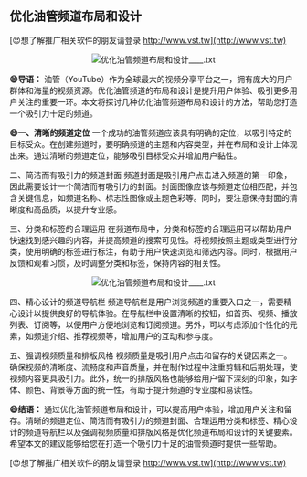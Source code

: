 ## **优化油管频道布局和设计**

[😍想了解推广相关软件的朋友请登录 http://www.vst.tw](http://www.vst.tw)

 <center><img src="https://vst.tw/MP4/tuiguang/png/8.png" alt="优化油管频道布局和设计____.txt"></center>

**😄导语：**
油管（YouTube）作为全球最大的视频分享平台之一，拥有庞大的用户群体和海量的视频资源。优化油管频道的布局和设计是提升用户体验、吸引更多用户关注的重要一环。本文将探讨几种优化油管频道布局和设计的方法，帮助您打造一个吸引力十足的频道。

**😄一、清晰的频道定位**
一个成功的油管频道应该具有明确的定位，以吸引特定的目标受众。在创建频道时，要明确频道的主题和内容类型，并在布局和设计上体现出来。通过清晰的频道定位，能够吸引目标受众并增加用户黏性。

二、简洁而有吸引力的频道封面
频道封面是吸引用户点击进入频道的第一印象，因此需要设计一个简洁而有吸引力的封面。封面图像应该与频道定位相匹配，并包含关键信息，如频道名称、标志性图像或主题色彩等。同时，要注意保持封面的清晰度和高品质，以提升专业感。

三、分类和标签的合理运用
在频道布局中，分类和标签的合理运用可以帮助用户快速找到感兴趣的内容，并提高频道的搜索可见性。将视频按照主题或类型进行分类，使用明确的标签进行标注，有助于用户快速浏览和筛选内容。同时，根据用户反馈和观看习惯，及时调整分类和标签，保持内容的相关性。

 <center><img src="https://vst.tw/MP4/tuiguang/png/8.png" alt="优化油管频道布局和设计____.txt"></center>

四、精心设计的频道导航栏
频道导航栏是用户浏览频道的重要入口之一，需要精心设计以提供良好的导航体验。在导航栏中设置清晰的按钮，如首页、视频、播放列表、订阅等，以便用户方便地浏览和订阅频道。另外，可以考虑添加个性化的元素，如频道介绍、推荐视频等，增加用户的互动和参与度。

五、强调视频质量和排版风格
视频质量是吸引用户点击和留存的关键因素之一。确保视频的清晰度、流畅度和声音质量，并在制作过程中注重剪辑和后期处理，使视频内容更具吸引力。此外，统一的排版风格也能够给用户留下深刻的印象，如字体、颜色、背景等方面的统一性，有助于提升频道的专业度和易读性。

**😄结语：**
通过优化油管频道布局和设计，可以提高用户体验，增加用户关注和留存。清晰的频道定位、简洁而有吸引力的频道封面、合理运用分类和标签、精心设计的频道导航栏以及强调视频质量和排版风格是优化频道布局和设计的关键要素。希望本文的建议能够给您在打造一个吸引力十足的油管频道时提供一些帮助。

[😍想了解推广相关软件的朋友请登录 http://www.vst.tw](http://www.vst.tw)



